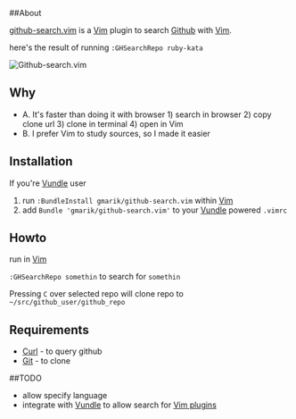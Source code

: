 ##About

[github-search.vim] is a [Vim] plugin to search [Github](http://github.com) with [Vim].

here's the result of running `:GHSearchRepo ruby-kata`

![Github-search.vim](https://lh3.googleusercontent.com/-GtFvhbkYQrg/TpDNt0e30pI/AAAAAAAAHT0/rGkpaxlCkD4/s875/gthub-search.vim.png)

## Why

- A. It's faster than doing it with browser 1) search in browser 2) copy clone url 3) clone in terminal 4) open in Vim
- B. I prefer Vim to study sources, so I made it easier

## Installation

If you're [Vundle] user

1. run `:BundleInstall gmarik/github-search.vim` within [Vim]
2. add `Bundle 'gmarik/github-search.vim'` to your [Vundle] powered `.vimrc` 

## Howto
run in [Vim]

`:GHSearchRepo somethin` to search for `somethin`

Pressing `C` over selected repo will clone repo to `~/src/github_user/github_repo`

## Requirements

- [Curl] - to query github
- [Git] - to clone

##TODO

- allow specify language
- integrate with [Vundle] to allow search for [Vim plugins]

[github-search.vim]:http://github.com/gmarik/github-search.vim
[Vim]:http://www.vim.org
[Vundle]:http://github.com/gmarik/vundle
[Vim plugins]:https://github.com/search?type=Repositories&language=VimL&q=vim
[Git]:http://git-scm.com/
[Curl]:http://curl.haxx.se/
[Vundle]:http://github.com/gmarik/vundle
